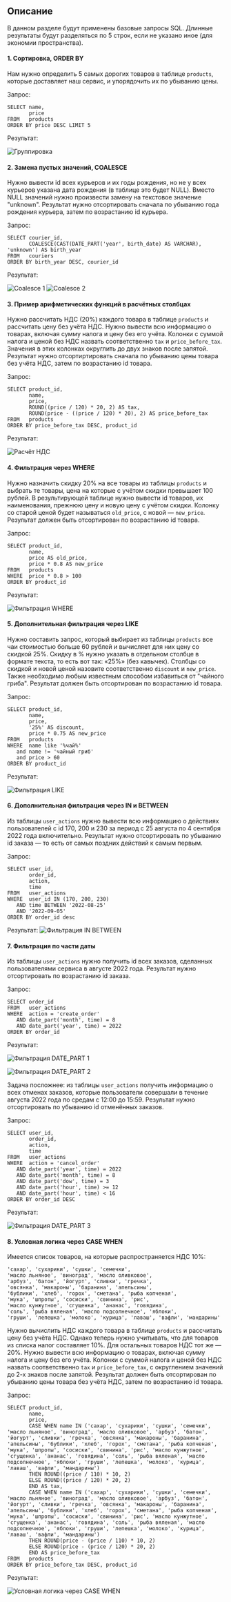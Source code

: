 ## Описание
В данном разделе будут применены базовые запросы SQL. Длинные результаты будут разделяться по 5 строк, если не указано иное (для экономии пространства).

#### 1. Сортировка, ORDER BY
Нам нужно определить 5 самых дорогих товаров в таблице `products`, которые доставляет наш сервис, и упорядочить их по убыванию цены.

Запрос:
``` 
SELECT name,
       price
FROM   products
ORDER BY price DESC LIMIT 5
```
Результат:

![Группировка](./img/05_group_by.png)

#### 2. Замена пустых значений, COALESCE
Нужно вывести id всех курьеров и их годы рождения, но не у всех курьеров указана дата рождения (в таблице это будет NULL). Вместо NULL значений нужно произвести замену на текстовое значение "unknown". Результат нужно отсортировать сначала по убыванию года рождения курьера, затем по возрастанию id курьера.

Запрос:
``` 
SELECT courier_id,
       COALESCE(CAST(DATE_PART('year', birth_date) AS VARCHAR), 'unknown') AS birth_year
FROM   couriers
ORDER BY birth_year DESC, courier_id
```

Результат:

![Coalesce 1](./img/06_coalesce_1.png)
![Coalesce 2](./img/06_coalesce_2.png)

#### 3. Пример арифметических функций в расчётных столбцах
Нужно рассчитать НДС (20%) каждого товара в таблице `products` и рассчитать цену без учёта НДС. Нужно вывести всю информацию о товарах, включая сумму налога и цену без его учёта. Колонки с суммой налога и ценой без НДС назвать соответственно `tax` и `price_before_tax`. Значения в этих колонках округлить до двух знаков после запятой. Результат нужно отсортиртировать сначала по убыванию цены товара без учёта НДС, затем по возрастанию id товара.

Запрос:
``` 
SELECT product_id,
       name,
       price,
       ROUND((price / 120) * 20, 2) AS tax,
       ROUND(price - ((price / 120) * 20), 2) AS price_before_tax
FROM   products
ORDER BY price_before_tax DESC, product_id
```

Результат:

![Расчёт НДС](./img/07_tax_calc.png)

#### 4. Фильтрация через WHERE
Нужно назначить скидку 20% на все товары из таблицы `products` и выбрать те товары, цена на которые с учётом скидки превышает 100 рублей. В результирующей таблице нужно вывести id товаров, их наименования, прежнюю цену и новую цену с учётом скидки. Колонку со старой ценой будет называться `old_price`, с новой — `new_price`.
Результат должен быть отсортирован по возрастанию id товара.

Запрос:
``` 
SELECT product_id,
       name,
       price AS old_price,
       price * 0.8 AS new_price
FROM   products
WHERE  price * 0.8 > 100
ORDER BY product_id
```

Результат:

![Фильтрация WHERE](./img/08_where.png)

#### 5. Дополнительная фильтрация через LIKE
Нужно составить запрос, который выбирает из таблицы `products` все чаи стоимостью больше 60 рублей и вычисляет для них цену со скидкой 25%.
Скидку в % нужно указать в отдельном столбце в формате текста, то есть вот так: «25%» (без кавычек). Столбцы со скидкой и новой ценой назовите соответственно `discount` и `new_price`.
Также необходимо любым известным способом избавиться от "чайного гриба".
Результат должен быть отсортирован по возрастанию id товара.

Запрос:
``` 
SELECT product_id,
       name,
       price,
       '25%' AS discount,
       price * 0.75 AS new_price
FROM   products
WHERE  name like '%чай%'
   and name != 'чайный гриб'
   and price > 60
ORDER BY product_id
```

Результат:

![Фильтрация LIKE](./img/09_like_filtering.png)

#### 6. Дополнительная фильтрация через IN и BETWEEN
Из таблицы `user_actions` нужно вывести всю информацию о действиях пользователей с id 170, 200 и 230 за период с 25 августа по 4 сентября 2022 года включительно. Результат нужно отсортировать по убыванию id заказа — то есть от самых поздних действий к самым первым.

Запрос:
``` 
SELECT user_id,
       order_id,
       action,
       time
FROM   user_actions
WHERE  user_id IN (170, 200, 230)
   AND time BETWEEN '2022-08-25'
   AND '2022-09-05'
ORDER BY order_id desc
```

Результат:
![Фильтрация IN BETWEEN](./img/10_in_between_filtering.png)

#### 7. Фильтрация по части даты
Из таблицы `user_actions` нужно получить id всех заказов, сделанных пользователями сервиса в августе 2022 года.
Результат нужно отсортировать по возрастанию id заказа.

Запрос:
``` 
SELECT order_id
FROM   user_actions
WHERE  action = 'create_order'
   AND date_part('month', time) = 8
   AND date_part('year', time) = 2022
ORDER BY order_id
```

Результат:

![Фильтрация DATE_PART 1](./img/11_date_part_filtering_1.png)

![Фильтрация DATE_PART 2](./img/11_date_part_filtering_2.png)

Задача посложнее: из таблицы `user_actions` получить информацию о всех отменах заказов, которые пользователи совершали в течение августа 2022 года по средам с 12:00 до 15:59.
Результат нужно отсортировать по убыванию id отменённых заказов.

Запрос:
``` 
SELECT user_id,
       order_id,
       action,
       time
FROM   user_actions
WHERE  action = 'cancel_order'
   AND date_part('year', time) = 2022
   AND date_part('month', time) = 8
   AND date_part('dow', time) = 3
   AND date_part('hour', time) >= 12
   AND date_part('hour', time) < 16
ORDER BY order_id DESC
```

Результат:

![Фильтрация DATE_PART 3](./img/11_date_part_filtering_3.png)

#### 8. Условная логика через CASE WHEN
Имеется список товаров, на которые распространяется НДС 10%:
```
'сахар', 'сухарики', 'сушки', 'семечки', 
'масло льняное', 'виноград', 'масло оливковое', 
'арбуз', 'батон', 'йогурт', 'сливки', 'гречка', 
'овсянка', 'макароны', 'баранина', 'апельсины', 
'бублики', 'хлеб', 'горох', 'сметана', 'рыба копченая', 
'мука', 'шпроты', 'сосиски', 'свинина', 'рис', 
'масло кунжутное', 'сгущенка', 'ананас', 'говядина', 
'соль', 'рыба вяленая', 'масло подсолнечное', 'яблоки', 
'груши', 'лепешка', 'молоко', 'курица', 'лаваш', 'вафли', 'мандарины'
```

Нужно вычислить НДС каждого товара в таблице `products` и рассчитать цену без учёта НДС. Однако теперь нужно учитывать, что для товаров из списка налог составляет 10%. Для остальных товаров НДС тот же — 20%.
Нужно вывести всю информацию о товарах, включая сумму налога и цену без его учёта. Колонки с суммой налога и ценой без НДС назвать соответственно `tax` и `price_before_tax`, с округлением значений до 2-х знаков после запятой.
Результат должен быть отсортирован по убыванию цены товара без учёта НДС, затем по возрастанию id товара.

Запрос:
``` 
SELECT product_id,
       name,
       price,
       CASE WHEN name IN ('сахар', 'сухарики', 'сушки', 'семечки', 'масло льняное', 'виноград', 'масло оливковое', 'арбуз', 'батон', 'йогурт', 'сливки', 'гречка', 'овсянка', 'макароны', 'баранина', 'апельсины', 'бублики', 'хлеб', 'горох', 'сметана', 'рыба копченая', 'мука', 'шпроты', 'сосиски', 'свинина', 'рис', 'масло кунжутное', 'сгущенка', 'ананас', 'говядина', 'соль', 'рыба вяленая', 'масло подсолнечное', 'яблоки', 'груши', 'лепешка', 'молоко', 'курица', 'лаваш', 'вафли', 'мандарины') 
       THEN ROUND((price / 110) * 10, 2)
       ELSE ROUND((price / 120) * 20, 2) 
       END AS tax,
       CASE WHEN name IN ('сахар', 'сухарики', 'сушки', 'семечки', 'масло льняное', 'виноград', 'масло оливковое', 'арбуз', 'батон', 'йогурт', 'сливки', 'гречка', 'овсянка', 'макароны', 'баранина', 'апельсины', 'бублики', 'хлеб', 'горох', 'сметана', 'рыба копченая', 'мука', 'шпроты', 'сосиски', 'свинина', 'рис', 'масло кунжутное', 'сгущенка', 'ананас', 'говядина', 'соль', 'рыба вяленая', 'масло подсолнечное', 'яблоки', 'груши', 'лепешка', 'молоко', 'курица', 'лаваш', 'вафли', 'мандарины') 
       THEN ROUND(price - (price / 110) * 10, 2)
       ELSE ROUND(price - (price / 120) * 20, 2) 
       END AS price_before_tax
FROM   products
ORDER BY price_before_tax DESC, product_id
```

Результат:

![Условная логика через CASE WHEN](./img/12_case_when_filtering.png)

